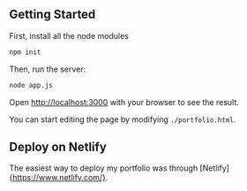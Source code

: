 ## Getting Started

First, install all the node modules

```bash
npm init
```

Then, run the server:

```bash
node app.js
```

Open [http://localhost:3000](http://localhost:3000) with your browser to see the result.

You can start editing the page by modifying `./portfolio.html`. 

## Deploy on Netlify

The easiest way to deploy my portfolio was through [Netlify]{https://www.netlify.com/}.
